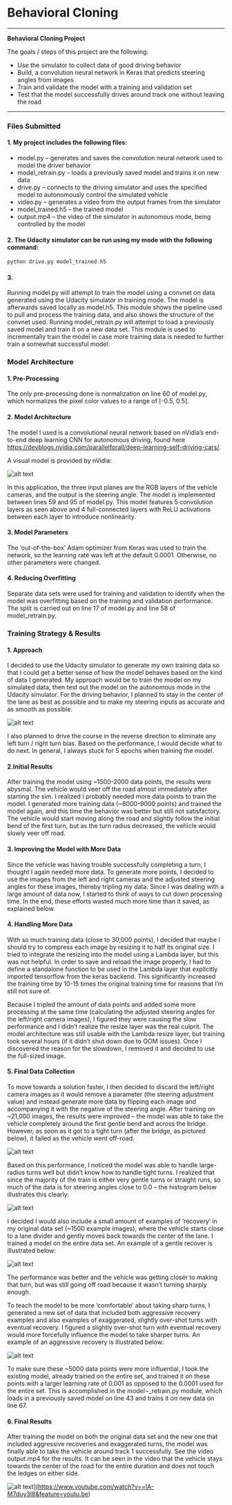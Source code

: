 # **Behavioral Cloning** 

---

**Behavioral Cloning Project**

The goals / steps of this project are the following:
* Use the simulator to collect data of good driving behavior
* Build, a convolution neural network in Keras that predicts steering angles from images
* Train and validate the model with a training and validation set
* Test that the model successfully drives around track one without leaving the road


[//]: # (Image References)

[modelarchitecture]: ./writeup_images/modelarchitecture.png "Model Visualization"
[straightdriving]: ./writeup_images/straightdriving.png "Straight Driving Example"
[problemturn]: ./writeup_images/problemturn.png "Problematic Turn Ahead"
[hist]: ./writeup_images/hist.png "Histogram"
[gentlerecovery]: ./writeup_images/gentlerecovery.png "Gentle Recovery Image"
[aggressiverecovery]: ./writeup_images/aggressiverecovery.png "Aggressive Recovery Image"
[image7]: ./examples/placeholder_small.png "Flipped Image"


---
### Files Submitted

#### 1. My project includes the following files:
-	model.py – generates and saves the convolution neural network used to model the driver behavior
-	model_retrain.py – loads a previously saved model and trains it on new data
-	drive.py – connects to the driving simulator and uses the specified model to autonomously control the simulated vehicle
-	video.py – generates a video from the output frames from the simulator
-	model_trained.h5 – the trained model
-	output.mp4 – the video of the simulator in autonomous mode, being controlled by the model


#### 2. The Udacity simulator can be run using my mode with the following command:
```sh
python drive.py model_trained.h5
```

#### 3. 
Running model.py will attempt to train the model using a convnet on data generated using the Udacity simulator in training mode. The model is afterwards saved locally as model.h5. This module shows the pipeline used to pull and process the training data, and also shows the structure of the convnet used. 
Running model_retrain.py will attempt to load a previously saved model and train it on a new data set. This module is used to incrementally train the model in case more training data is needed to further train a somewhat successful model.


### Model Architecture

#### 1. Pre-Processing

The only pre-processing done is normalization on line 60 of model.py, which normalizes the pixel color values to a range of [-0.5, 0.5]. 

#### 2. Model Architecture

The model I used is a convolutional neural network based on nVidia’s end-to-end deep learning CNN for autonomous driving, found here https://devblogs.nvidia.com/parallelforall/deep-learning-self-driving-cars/.

A visual model is provided by nVidia:

![alt text][modelarchitecture]

In this application, the three input planes are the RGB layers of the vehicle cameras, and the output is the steering angle. The model is implemented between lines 59 and 95 of model.py. This model features 5 convolution layers as seen above and 4 full-connected layers with ReLU activations between each layer to introduce nonlinearity. 

#### 3. Model Parameters

The ‘out-of-the-box’ Adam optimizer from Keras was used to train the network, so the learning rate was left at the default 0.0001. Otherwise, no other parameters were changed. 

#### 4. Reducing Overfitting

Separate data sets were used for training and validation to identify when the model was overfitting based on the training and validation performance. The split is carried out on line 17 of model.py and line 58 of model_retrain.py.

### Training Strategy & Results

#### 1. Approach

I decided to use the Udacity simulator to generate my own training data so that I could get a better sense of how the model behaves based on the kind of data I generated. My approach would be to train the model on my simulated data, then test out the model on the autonomous mode in the Udacity simulator. For the driving behavior, I planned to stay in the center of the lane as best as possible and to make my steering inputs as accurate and as smooth as possible. 

![alt text][straightdriving]

 I also planned to drive the course in the reverse direction to eliminate any left turn / right turn bias. Based on the performance, I would decide what to do next. In general, I always stuck for 5 epochs when training the model.
 
#### 2.Initial Results

After training the model using ~1500-2000 data points, the results were abysmal. The vehicle would veer off the road almost immediately after starting the sim. I realized I probably needed more data points to train the model. I generated more training data (~8000-9000 points) and trained the model again, and this time the behavior was better but still not satisfactory. The vehicle would start moving along the road and slightly follow the initial bend of the first turn, but as the turn radius decreased, the vehicle would slowly veer off road.

#### 3. Improving the Model with More Data

Since the vehicle was having trouble successfully completing a turn, I thought I again needed more data. To generate more points, I decided to use the images from the left and right cameras and the adjusted steering angles for these images, thereby tripling my data. Since I was dealing with a large amount of data now, I started to think of ways to cut down processing time. In the end, these efforts wasted much more time than it saved, as explained below.

#### 4. Handling More Data

With so much training data (close to 30,000 points), I decided that maybe I should try to compress each image by resizing it to half its original size. I tried to integrate the resizing into the model using a Lambda layer, but this was not helpful. In order to save and reload the image properly, I had to define a standalone function to be used in the Lambda layer that explicitly imported tensorflow from the keras backend. This significantly increased the training time by 10-15 times the original training time for reasons that I’m still not sure of. 

Because I tripled the amount of data points and added some more processing at the same time (calculating the adjusted steering angles for the left/right camera images), I figured they were causing the slow performance and I didn’t realize the resize layer was the real culprit. The model architecture was still usable with the Lambda resize layer, but training took several hours (if it didn’t shut down due to OOM issues). Once I discovered the reason for the slowdown, I removed it and decided to use the full-sized image.

#### 5. Final Data Collection

To move towards a solution faster, I then decided to discard the left/right camera images as it would remove a parameter (the steering adjustment value) and instead generate more data by flipping each image and accompanying it with the negative of the steering angle. After training on ~21,000 images, the results were improved – the model was able to take the vehicle completely around the first gentle bend and across the bridge. However, as soon as it got to a tight turn (after the bridge, as pictured below), it failed as the vehicle went off-road. 

![alt text][problemturn]

Based on this performance, I noticed the model was able to handle large-radius turns well but didn’t know how to handle tight turns. I realized that since the majority of the train is either very gentle turns or straight runs, so much of the data is for steering angles close to 0.0 – the histogram below illustrates this clearly:

![alt text][hist]

I decided I would also include a small amount of examples of ‘recovery’ in my original data set (~1500 example images), where the vehicle starts close to a lane divider and gently moves back towards the center of the lane. I trained a model on the entire data set. An example of a gentle recover is illustrated below:

![alt text][gentlerecovery]

The performance was better and the vehicle was getting closer to making that turn, but was still going off road because it wasn’t turning sharply enough.

To teach the model to be more ‘comfortable’ about taking sharp turns, I generated a new set of data that included both aggressive recovery examples and also examples of exaggerated, slightly over-shot turns with eventual recovery. I figured a slightly over-shot turn with eventual recovery would more forcefully influence the model to take sharper turns. An example of an aggressive recovery is illustrated below:

![alt text][aggressiverecovery]

To make sure these ~5000 data points were more influential, I took the existing model, already trained on the entire set, and trained it on these points with a larger learning rate of 0.001 as opposed to the 0.0001 used for the entire set. This is accomplished in the model¬_retrain.py module, which loads in a previously saved model on line 43 and trains it on new data on line 67.

#### 6. Final Results

After training the model on both the original data set and the new one that included aggressive recoveries and exaggerated turns, the model was finally able to take the vehicle around track 1 successfully. See the video output.mp4 for the results. It can be seen in the video that the vehicle stays towards the center of the road for the entire duration and does not touch the ledges on either side.

![alt text](https://img.youtube.com/vi/=IA-M7duy3l8&feature=youtu.be/0.jpg)](https://www.youtube.com/watch?v==IA-M7duy3l8&feature=youtu.be)
